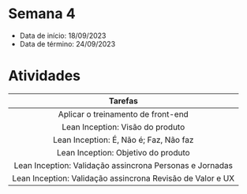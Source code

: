 # Semana 4

- Data de início: 18/09/2023
- Data de término: 24/09/2023

# Atividades

| Tarefas |
|:-:|
|Aplicar o treinamento de front-end|
|Lean Inception: Visão do produto|
|Lean Inception: É, Não é; Faz, Não faz|
|Lean Inception: Objetivo do produto|
|Lean Inception: Validação assincrona Personas e Jornadas|
|Lean Inception: Validação assincrona Revisão de Valor e UX|